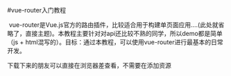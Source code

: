 #vue-router入门教程

 vue-router是Vue.js官方的路由插件，比较适合用于构建单页面应用....(此处就省略了，直接主题)。本教程主要针对对api还比较不熟的同学，所以demo都是简单（js + html混写的）。目标：通过本教程，可以使用vue-router进行最基本的日常开发。

下载下来的朋友可以直接在浏览器差查看，不需要在添加资源
